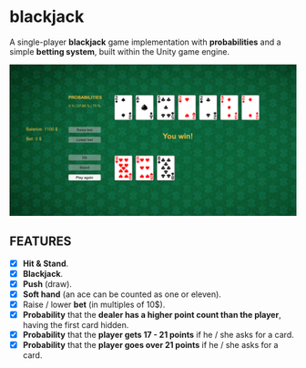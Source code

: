 # blackjack
A single-player **blackjack** game implementation with **probabilities** and a simple **betting system**, built within the Unity game engine.

![Game_screenshot](/img/ingame_screenshot.png)

## FEATURES 
*   [x] **Hit & Stand**.
*   [x] **Blackjack**.
*   [x] **Push** (draw).
*   [x] **Soft hand** (an ace can be counted as one or eleven).
*   [x] Raise / lower **bet** (in multiples of 10$).
*   [x] **Probability** that the **dealer has a higher point count than the player**, having the first card hidden.
*   [x] **Probability** that the **player gets 17 - 21 points** if he / she asks for a card.
*   [x] **Probability** that the **player goes over 21 points** if he / she asks for a card.
